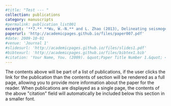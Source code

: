 ```yaml
---
#title: "Test --- "
collection: publications
category: manuscripts
#permalink: publication_list001
excerpt: '**7.** **Wu, W.-N.** and L. Zhao (2013), Delineating seismogenic structures by a revised best estimate method: Application to the Taiwan orogenic belt, ***Journal of Seismology***, 17, 545-556, doi. 10.1007/s10950-012-9336-1.'
paperurl: 'http://academicpages.github.io/files/paper007.pdf'
#date: 2009-10-01
#venue: 'Journal 1'
#slidesurl: 'http://academicpages.github.io/files/slides1.pdf'
#bibtexurl: 'http://academicpages.github.io/files/bibtex1.bib'
#citation: 'Your Name, You. (2009). &quot;Paper Title Number 1.&quot; <i>Journal 1</i>. 1(1).'
---
```

The contents above will be part of a list of publications, if the user clicks the link for the publication than the contents of section will be rendered as a full page, allowing you to provide more information about the paper for the reader. When publications are displayed as a single page, the contents of the above "citation" field will automatically be included below this section in a smaller font.
